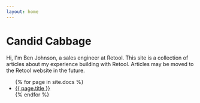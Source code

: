```yaml
---
layout: home
---
```

# Candid Cabbage

Hi, I'm Ben Johnson, a sales engineer at Retool. This site is a collection of articles about my experience building with Retool. Articles may be moved to the Retool website in the future.

<div>
  <ul>
    {% for page in site.docs %}
      <li>
        <a href="{{page.url}}">{{ page.title }}</a>
      </li>
    {% endfor %}
  </ul>
</div>
